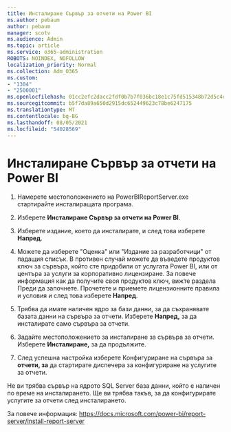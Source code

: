 ```yaml
---
title: Инсталиране Сървър за отчети на Power BI
ms.author: pebaum
author: pebaum
manager: scotv
ms.audience: Admin
ms.topic: article
ms.service: o365-administration
ROBOTS: NOINDEX, NOFOLLOW
localization_priority: Normal
ms.collection: Adm_O365
ms.custom:
- "1304"
- "2500001"
ms.openlocfilehash: 01cc2efc2dacc2fdf0b7b7f036bc18e1c75fd515348b72d5c4dde96949a51a2d
ms.sourcegitcommit: b5f7da89a650d2915dc652449623c78be6247175
ms.translationtype: MT
ms.contentlocale: bg-BG
ms.lasthandoff: 08/05/2021
ms.locfileid: "54028569"
---
```

# <a name="install-power-bi-report-server"></a>Инсталиране Сървър за отчети на Power BI

1. Намерете местоположението на PowerBIReportServer.exe стартирайте инсталиращата програма.

2. Изберете **Инсталиране Сървър за отчети на Power BI**.

3. Изберете издание, което да инсталирате, и след това изберете **Напред**.

4. Можете да изберете "Оценка" или "Издание за разработчици" от падащия списък.  В противен случай можете да въведете продуктов ключ за сървъра, който сте придобили от услугата Power BI, или от центъра за услуги за корпоративно лицензиране. За повече информация как да получите своя продуктов ключ, вижте раздела Преди да започнете. Прочетете и приемете лицензионните правила и условия и след това изберете **Напред**.

5. Трябва да имате наличен ядро за бази данни, за да съхранявате базата данни на сървъра за отчети. Изберете **Напред,** за да инсталирате само сървъра за отчети.

6. Задайте местоположението за инсталиране за сървъра за отчети. Изберете **Инсталиране,** за да продължите.

7. След успешна настройка изберете Конфигуриране на сървъра за **отчети, за** да стартирате диспечера за конфигуриране на услугите за отчети.

Не ви трябва сървър на ядрото SQL Server база данни, който е наличен по време на инсталирането. Ще ви трябва такъв, за да конфигурирате услугите за отчети след инсталирането.

За повече информация: https://docs.microsoft.com/power-bi/report-server/install-report-server
